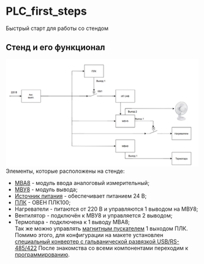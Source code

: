 # PLC_first_steps
Быстрый старт для работы со стендом
## Стенд и его функционал
![alt text](image-1.png)
Элементы, которые расположены на стенде:
- [МВА8](https://owen.ru/uploads/38/rie_mva8_2172.pdf) - модуль ввода аналоговый измерительный;
- [МВУ8](https://owen.ru/uploads/re_mvu8-m01_1792.pdf) - модуль вывода;
- [Источник питания](https://www.farnell.com/datasheets/99831.pdf) - обеспечивает питанием 24 В;
- [ПЛК](https://owen.ru/uploads/re_plc100_1437.pdf) - ОВЕН ПЛК100;
- Нагреватели - питаются от 220 В и управляются 1 выводом на МВУ8;
- Вентилятор - подключён к МВУ8 и управляется 2 выводом;
- Термопара - подключена к 1 выводу МВА8;  
Так же можно управлять [магнитным пускателем](https://www.rlocman.ru/i/File/dat/ABB/Power_General_Purpose/A26_30_10_230V_50HZ.pdf) 1 выходом ПЛК. Помимо этого, для конфигурации на макете установлен [специальный конвертер с гальванической развязкой USB/RS-485/422](https://ironlogic.ru/il_new.nsf/htm/ru_usb485)
После знакомства со всеми компонентами переходим к [программированию](PLC_programming.md).